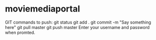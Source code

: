moviemediaportal
================

GIT commands to push:
git status
git add .
git commit -m "Say something here"
git pull <name you called your local repo> master
git push <name you called local repo> master
Enter your username and password when promted.
